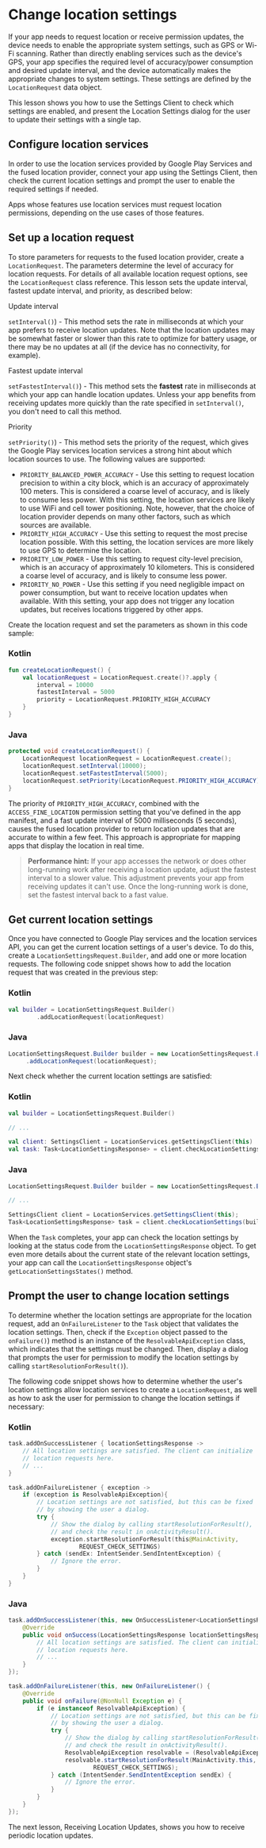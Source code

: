 # Change location settings

If your app needs to request location or receive permission updates, the device needs to enable the appropriate system settings, such as GPS or Wi-Fi scanning. Rather than directly enabling services such as the device's GPS, your app specifies the required level of accuracy/power consumption and desired update interval, and the device automatically makes the appropriate changes to system settings. These settings are defined by the `LocationRequest` data object.

This lesson shows you how to use the Settings Client to check which settings are enabled, and present the Location Settings dialog for the user to update their settings with a single tap.

Configure location services
---------------------------

In order to use the location services provided by Google Play Services and the fused location provider, connect your app using the Settings Client, then check the current location settings and prompt the user to enable the required settings if needed.

Apps whose features use location services must request location permissions, depending on the use cases of those features.

Set up a location request
-------------------------

To store parameters for requests to the fused location provider, create a `LocationRequest`. The parameters determine the level of accuracy for location requests. For details of all available location request options, see the `LocationRequest` class reference. This lesson sets the update interval, fastest update interval, and priority, as described below:

Update interval

`setInterval()`) - This method sets the rate in milliseconds at which your app prefers to receive location updates. Note that the location updates may be somewhat faster or slower than this rate to optimize for battery usage, or there may be no updates at all (if the device has no connectivity, for example).

Fastest update interval

`setFastestInterval()`) - This method sets the **fastest** rate in milliseconds at which your app can handle location updates. Unless your app benefits from receiving updates more quickly than the rate specified in `setInterval()`, you don't need to call this method.

Priority

`setPriority()`) - This method sets the priority of the request, which gives the Google Play services location services a strong hint about which location sources to use. The following values are supported:

*   `PRIORITY_BALANCED_POWER_ACCURACY` - Use this setting to request location precision to within a city block, which is an accuracy of approximately 100 meters. This is considered a coarse level of accuracy, and is likely to consume less power. With this setting, the location services are likely to use WiFi and cell tower positioning. Note, however, that the choice of location provider depends on many other factors, such as which sources are available.
*   `PRIORITY_HIGH_ACCURACY` - Use this setting to request the most precise location possible. With this setting, the location services are more likely to use GPS to determine the location.
*   `PRIORITY_LOW_POWER` - Use this setting to request city-level precision, which is an accuracy of approximately 10 kilometers. This is considered a coarse level of accuracy, and is likely to consume less power.
*   `PRIORITY_NO_POWER` - Use this setting if you need negligible impact on power consumption, but want to receive location updates when available. With this setting, your app does not trigger any location updates, but receives locations triggered by other apps.

Create the location request and set the parameters as shown in this code sample:

### Kotlin

```kotlin
fun createLocationRequest() {
    val locationRequest = LocationRequest.create()?.apply {
        interval = 10000
        fastestInterval = 5000
        priority = LocationRequest.PRIORITY_HIGH_ACCURACY
    }
}
```

### Java

```java
protected void createLocationRequest() {
    LocationRequest locationRequest = LocationRequest.create();
    locationRequest.setInterval(10000);
    locationRequest.setFastestInterval(5000);
    locationRequest.setPriority(LocationRequest.PRIORITY_HIGH_ACCURACY);
}
```

The priority of `PRIORITY_HIGH_ACCURACY`, combined with the `ACCESS_FINE_LOCATION` permission setting that you've defined in the app manifest, and a fast update interval of 5000 milliseconds (5 seconds), causes the fused location provider to return location updates that are accurate to within a few feet. This approach is appropriate for mapping apps that display the location in real time.

> **Performance hint:** If your app accesses the network or does other long-running work after receiving a location update, adjust the fastest interval to a slower value. This adjustment prevents your app from receiving updates it can't use. Once the long-running work is done, set the fastest interval back to a fast value.

Get current location settings
-----------------------------

Once you have connected to Google Play services and the location services API, you can get the current location settings of a user's device. To do this, create a `LocationSettingsRequest.Builder`, and add one or more location requests. The following code snippet shows how to add the location request that was created in the previous step:

### Kotlin

```kotlin
val builder = LocationSettingsRequest.Builder()
        .addLocationRequest(locationRequest)
```

### Java

```java
LocationSettingsRequest.Builder builder = new LocationSettingsRequest.Builder()
     .addLocationRequest(locationRequest);
```

Next check whether the current location settings are satisfied:

### Kotlin

```kotlin
val builder = LocationSettingsRequest.Builder()

// ...

val client: SettingsClient = LocationServices.getSettingsClient(this)
val task: Task<LocationSettingsResponse> = client.checkLocationSettings(builder.build())
```

### Java

```java
LocationSettingsRequest.Builder builder = new LocationSettingsRequest.Builder();

// ...

SettingsClient client = LocationServices.getSettingsClient(this);
Task<LocationSettingsResponse> task = client.checkLocationSettings(builder.build());
```

When the `Task` completes, your app can check the location settings by looking at the status code from the `LocationSettingsResponse` object. To get even more details about the current state of the relevant location settings, your app can call the `LocationSettingsResponse` object's `getLocationSettingsStates()` method.

Prompt the user to change location settings
-------------------------------------------

To determine whether the location settings are appropriate for the location request, add an `OnFailureListener` to the `Task` object that validates the location settings. Then, check if the `Exception` object passed to the `onFailure()`) method is an instance of the `ResolvableApiException` class, which indicates that the settings must be changed. Then, display a dialog that prompts the user for permission to modify the location settings by calling `startResolutionForResult()`).

The following code snippet shows how to determine whether the user's location settings allow location services to create a `LocationRequest`, as well as how to ask the user for permission to change the location settings if necessary:

### Kotlin

```kotlin
task.addOnSuccessListener { locationSettingsResponse ->
    // All location settings are satisfied. The client can initialize
    // location requests here.
    // ...
}

task.addOnFailureListener { exception ->
    if (exception is ResolvableApiException){
        // Location settings are not satisfied, but this can be fixed
        // by showing the user a dialog.
        try {
            // Show the dialog by calling startResolutionForResult(),
            // and check the result in onActivityResult().
            exception.startResolutionForResult(this@MainActivity,
                    REQUEST_CHECK_SETTINGS)
        } catch (sendEx: IntentSender.SendIntentException) {
            // Ignore the error.
        }
    }
}
```

### Java

```java
task.addOnSuccessListener(this, new OnSuccessListener<LocationSettingsResponse>() {
    @Override
    public void onSuccess(LocationSettingsResponse locationSettingsResponse) {
        // All location settings are satisfied. The client can initialize
        // location requests here.
        // ...
    }
});

task.addOnFailureListener(this, new OnFailureListener() {
    @Override
    public void onFailure(@NonNull Exception e) {
        if (e instanceof ResolvableApiException) {
            // Location settings are not satisfied, but this can be fixed
            // by showing the user a dialog.
            try {
                // Show the dialog by calling startResolutionForResult(),
                // and check the result in onActivityResult().
                ResolvableApiException resolvable = (ResolvableApiException) e;
                resolvable.startResolutionForResult(MainActivity.this,
                        REQUEST_CHECK_SETTINGS);
            } catch (IntentSender.SendIntentException sendEx) {
                // Ignore the error.
            }
        }
    }
});
```

The next lesson, Receiving Location Updates, shows you how to receive periodic location updates.